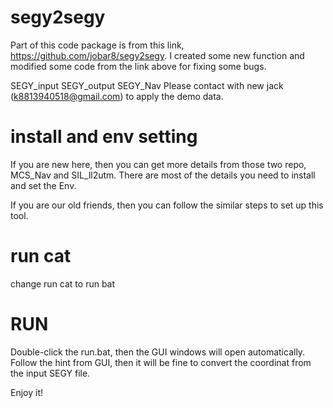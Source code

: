 # segy2segy

Part of this code package is from this link, https://github.com/jobar8/segy2segy.
I created some new function and modified some code from the link above for fixing some bugs.

SEGY_input
SEGY_output
SEGY_Nav
Please contact with new jack (k8813940518@gmail.com) to apply the demo data.

# install and env setting
If you are new here, then you can get more details from those two repo, MCS_Nav and SIL_ll2utm.
There are most of the details you need to install and set the Env.

If you are our old friends, then you can follow the similar steps to set up this tool.

# run cat
change run cat to run bat

# RUN
Double-click the run.bat, then the GUI windows will open automatically.
Follow the hint from GUI, then it will be fine to convert the coordinat from the input SEGY file.

Enjoy it!